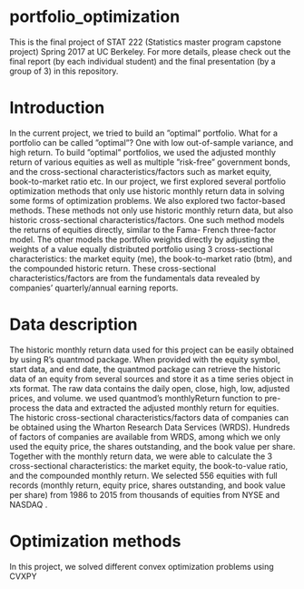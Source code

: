 # portfolio_optimization
This is the final project of STAT 222 (Statistics master program capstone project) Spring 2017 at UC Berkeley. For more details, please check out the final report (by each individual student) and the final presentation (by a group of 3) in this repository.

# Introduction
In the current project, we tried to build an ”optimal” portfolio. What for a portfolio can be called ”optimal”? One with low out-of-sample variance, and high return.
To build ”optimal” portfolios, we used the adjusted monthly return of various equities as well as multiple ”risk-free” government bonds, and the cross-sectional characteristics/factors such as market equity, book-to-market ratio etc. In our project, we first explored several portfolio optimization methods that only use historic monthly return data in solving some forms of optimization problems. We also explored two factor-based methods. These methods not only use historic monthly return data, but also historic cross-sectional characteristics/factors. One such method models the returns of equities directly, similar to the Fama- French three-factor model. The other models the portfolio weights directly by adjusting the weights of a value equally distributed portfolio using 3 cross-sectional characteristics: the market equity (me), the book-to-market ratio (btm), and the compounded historic return. These cross-sectional characteristics/factors are from the fundamentals data revealed by companies’ quarterly/annual earning reports.

# Data description
The historic monthly return data used for this project can be easily obtained by using R’s quantmod package. When provided with the equity symbol, start data, and end date, the quantmod package can retrieve the historic data of an equity from several sources and store it as a time series object in xts format. The raw data contains the daily open, close, high, low, adjusted prices, and volume. we used quantmod’s monthlyReturn function to pre-process the data and extracted the adjusted monthly return for equities.
The historic cross-sectional characteristics/factors data of companies can be obtained using the Wharton Research Data Services (WRDS). Hundreds of factors of companies are available from WRDS, among which we only used the equity price, the shares outstanding, and the book value per share. Together with the monthly return data, we were able to calculate the 3 cross-sectional characteristics: the market equity, the book-to-value ratio, and the compounded monthly return.
We selected 556 equities with full records (monthly return, equity price, shares outstanding, and book value per share) from 1986 to 2015 from thousands of equities from NYSE and NASDAQ . 

# Optimization methods
In this project, we solved different convex optimization problems using CVXPY

